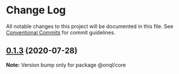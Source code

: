# Change Log

All notable changes to this project will be documented in this file.
See [Conventional Commits](https://conventionalcommits.org) for commit guidelines.

## [0.1.3](https://github.com/onql/onql/compare/v0.1.2...v0.1.3) (2020-07-28)

**Note:** Version bump only for package @onql/core
